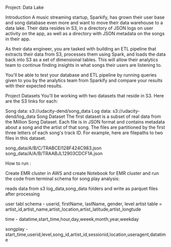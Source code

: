 Project: Data Lake

Introduction
A music streaming startup, Sparkify, has grown their user base and song database even more and want to move their data warehouse to a data lake. Their data resides in S3, in a directory of JSON logs on user activity on the app, as well as a directory with JSON metadata on the songs in their app.

As their data engineer, you are tasked with building an ETL pipeline that extracts their data from S3, processes them using Spark, and loads the data back into S3 as a set of dimensional tables. This will allow their analytics team to continue finding insights in what songs their users are listening to.

You'll be able to test your database and ETL pipeline by running queries given to you by the analytics team from Sparkify and compare your results with their expected results.

Project Datasets
You'll be working with two datasets that reside in S3. Here are the S3 links for each:

Song data: s3://udacity-dend/song_data
Log data: s3://udacity-dend/log_data
Song Dataset
The first dataset is a subset of real data from the Million Song Dataset. Each file is in JSON format and contains metadata about a song and the artist of that song. The files are partitioned by the first three letters of each song's track ID. For example, here are filepaths to two files in this dataset.

song_data/A/B/C/TRABCEI128F424C983.json
song_data/A/A/B/TRAABJL12903CDCF1A.json

How to run :

Create EMR cluster in AWS
and create Notebook for EMR cluster and run the code from terminal
schema for song play analysis:

reads data from s3 log_data,song_data folders and write as parquet files after processing


user tabl schema - userid, firstName, lastName, gender, level
artist table = artist_id,artist_name,artist_location,artist_latitude,artist_longtude


time  - datatime,start_time,hour,day,weeek,month,year,weekday

songplay - start_time,userid,level,song_id,artist_id,sessionid,location,useragent,datatime
